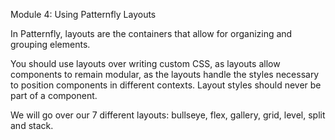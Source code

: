 Module 4: Using Patternfly Layouts


In Patternfly, layouts are the containers that allow for organizing and grouping elements.

You should use layouts over writing custom CSS, as layouts allow components to remain modular, as the layouts handle the styles necessary to position components in different contexts. Layout styles should never be part of a component.

We will go over our 7 different layouts: bullseye, flex, gallery, grid, level, split and stack.
